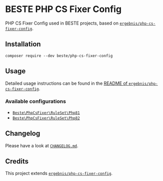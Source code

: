 # BESTE PHP CS Fixer Config

PHP CS Fixer Config used in BESTE projects, based on
[`ergebnis/php-cs-fixer-config`](https://github.com/ergebnis/php-cs-fixer-config).

## Installation

```shell
composer require --dev beste/php-cs-fixer-config
```

## Usage

Detailed usage instructions can be found in the
[README of `ergebnis/php-cs-fixer-config`](https://github.com/ergebnis/php-cs-fixer-config/blob/main/README.md).

### Available configurations

* [`Beste\PhpCsFixer\RuleSet\Php81`](src/RuleSet/Php81.php)
* [`Beste\PhpCsFixer\RuleSet\Php82`](src/RuleSet/Php81.php)

## Changelog

Please have a look at [`CHANGELOG.md`](CHANGELOG.md).

## Credits

This project extends [`ergebnis/php-cs-fixer-config`](https://github.com/ergebnis/php-cs-fixer-config).
